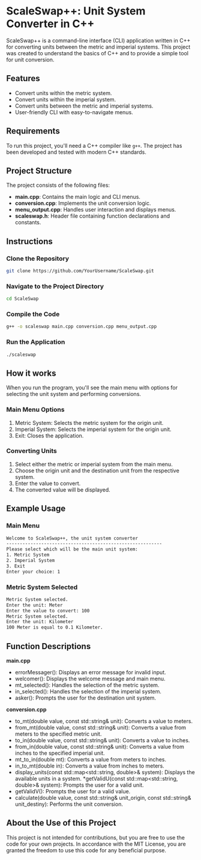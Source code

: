 # ScaleSwap++: Unit System Converter in C++

ScaleSwap++ is a command-line interface (CLI) application written in C++ for converting units between the metric and imperial systems. This project was created to understand the basics of C++ and to provide a simple tool for unit conversion.

## Features

- Convert units within the metric system.
- Convert units within the imperial system.
- Convert units between the metric and imperial systems.
- User-friendly CLI with easy-to-navigate menus.

## Requirements

To run this project, you'll need a C++ compiler like `g++`. The project has been developed and tested with modern C++ standards.

## Project Structure

The project consists of the following files:

- **main.cpp**: Contains the main logic and CLI menus.
- **conversion.cpp**: Implements the unit conversion logic.
- **menu_output.cpp**: Handles user interaction and displays menus.
- **scaleswap.h**: Header file containing function declarations and constants.

## Instructions

### Clone the Repository

```sh
git clone https://github.com/YourUsername/ScaleSwap.git
```

### Navigate to the Project Directory

```sh
cd ScaleSwap
```

### Compile the Code

```sh
g++ -o scaleswap main.cpp conversion.cpp menu_output.cpp
```

### Run the Application

```sh
./scaleswap
```

## How it works

When you run the program, you'll see the main menu with options for selecting the unit system and performing conversions.
### Main Menu Options
1. Metric System: Selects the metric system for the origin unit.
2. Imperial System: Selects the imperial system for the origin unit.
3. Exit: Closes the application.
### Converting Units
1. Select either the metric or imperial system from the main menu.
2. Choose the origin unit and the destination unit from the respective system.
3. Enter the value to convert.
4. The converted value will be displayed.

## Example Usage

### Main Menu

```sh
Welcome to ScaleSwap++, the unit system converter
----------------------------------------------------------
Please select which will be the main unit system:
1. Metric System
2. Imperial System
3. Exit
Enter your choice: 1
```

### Metric System Selected

```sh
Metric System selected.
Enter the unit: Meter
Enter the value to convert: 100
Metric System selected.
Enter the unit: Kilometer
100 Meter is equal to 0.1 Kilometer.
```

## Function Descriptions

**main.cpp**

* errorMessager(): Displays an error message for invalid input.
* welcomer(): Displays the welcome message and main menu.
* mt_selected(): Handles the selection of the metric system.
* in_selected(): Handles the selection of the imperial system.
* asker(): Prompts the user for the destination unit system.

**conversion.cpp**

* to_mt(double value, const std::string& unit): Converts a value to meters.
* from_mt(double value, const std::string& unit): Converts a value from meters to the specified metric unit.
* to_in(double value, const std::string& unit): Converts a value to inches.
* from_in(double value, const std::string& unit): Converts a value from inches to the specified imperial unit.
* mt_to_in(double mt): Converts a value from meters to inches.
* in_to_mt(double in): Converts a value from inches to meters.
* display_units(const std::map<std::string, double>& system): Displays the available units in a system.
*getValidU(const std::map<std::string, double>& system): Prompts the user for a valid unit.
* getValidV(): Prompts the user for a valid value.
* calculate(double value, const std::string& unit_origin, const std::string& unit_destiny): Performs the unit conversion.

## About the Use of this Project

This project is not intended for contributions, but you are free to use the code for your own projects. In accordance with the MIT License, you are granted the freedom to use this code for any beneficial purpose.
